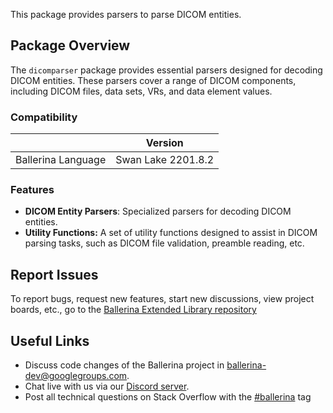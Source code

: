 This package provides parsers to parse DICOM entities.

## Package Overview

The `dicomparser` package provides essential parsers designed for decoding DICOM entities. These parsers cover a range of DICOM components, including DICOM files, data sets, VRs, and data element values.

### Compatibility

|                    | Version            |
| ------------------ | ------------------ |
| Ballerina Language | Swan Lake 2201.8.2 |

### Features

- **DICOM Entity Parsers**: Specialized parsers for decoding DICOM entities.
- **Utility Functions:** A set of utility functions designed to assist in DICOM parsing tasks, such as DICOM file validation, preamble reading, etc.

## Report Issues

To report bugs, request new features, start new discussions, view project boards, etc., go to the [Ballerina Extended Library repository](https://github.com/ballerina-platform/ballerina-extended-library)

## Useful Links

- Discuss code changes of the Ballerina project in [ballerina-dev@googlegroups.com](mailto:ballerina-dev@googlegroups.com).
- Chat live with us via our [Discord server](https://discord.gg/ballerinalang).
- Post all technical questions on Stack Overflow with the [#ballerina](https://stackoverflow.com/questions/tagged/ballerina) tag
